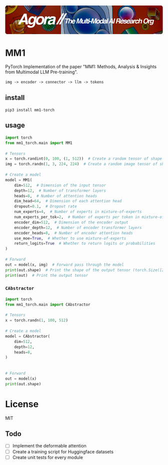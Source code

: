 [![Multi-Modality](agorabanner.png)](https://discord.gg/qUtxnK2NMf)

# MM1 
PyTorch Implementation of the paper "MM1: Methods, Analysis & Insights from Multimodal LLM Pre-training".

`img -> encoder -> connector -> llm -> tokens` 

## install
`pip3 install mm1-torch`

## usage
```python
import torch
from mm1_torch.main import MM1

# Tensors
x = torch.randint(0, 100, (1, 512))  # Create a random tensor of shape (1, 512)
img = torch.randn(1, 3, 224, 224)  # Create a random image tensor of shape (1, 3, 224, 224)

# Create a model
model = MM1(
    dim=512,  # Dimension of the input tensor
    depth=12,  # Number of transformer layers
    heads=8,  # Number of attention heads
    dim_head=64,  # Dimension of each attention head
    dropout=0.1,  # Dropout rate
    num_experts=4,  # Number of experts in mixture-of-experts
    num_experts_per_tok=2,  # Number of experts per token in mixture-of-experts
    encoder_dim=512,  # Dimension of the encoder output
    encoder_depth=12,  # Number of encoder transformer layers
    encoder_heads=8,  # Number of encoder attention heads
    use_moe=True,  # Whether to use mixture-of-experts
    return_logits=True  # Whether to return logits or probabilities
)

# Forward
out = model(x, img)  # Forward pass through the model
print(out.shape)  # Print the shape of the output tensor (torch.Size([2, 3, 512]))
print(out)  # Print the output tensor

```

### `CAbstractor`

```python
import torch
from mm1_torch.main import CAbstractor

# Tensors
x = torch.randn(1, 100, 512)

# Create a model
model = CAbstractor(
    dim=512,
    depth=12,
    heads=8,
)


# Forward
out = model(x)
print(out.shape)

```


# License
MIT


## Todo

- [ ] Implement the deformable attention
- [ ] Create a training script for Huggingface datasets
- [ ] Create unit tests for every module